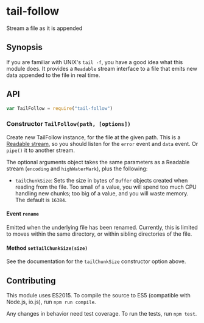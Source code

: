 # tail-follow

Stream a file as it is appended

## Synopsis

If you are familiar with UNIX's `tail -f`, you have a good idea what this module does. It provides a `Readable` stream interface to a file that emits new data appended to the file in real time.

## API

```javascript
var TailFollow = require("tail-follow")
```

### Constructor `TailFollow(path, [options])`

Create new TailFollow instance, for the file at the given path. This is a [Readable stream](https://nodejs.org/api/stream.html#stream_class_stream_readable), so you should listen for the `error` event and `data` event. Or `pipe()` it to another stream.

The optional arguments object takes the same parameters as a Readable stream (`encoding` and `highWaterMark`), plus the following:

  - `tailChunkSize`: Sets the size in bytes of `Buffer` objects created when reading from the file. Too small of a value, you will spend too much CPU handling new chunks; too big of a value, and you will waste memory. The default is `16384`.

#### Event `rename`

Emitted when the underlying file has been renamed. Currently, this is limited to moves within the same directory, or within sibling directories of the file.

#### Method `setTailChunkSize(size)`

See the documentation for the `tailChunkSize` constructor option above.

## Contributing

This module uses ES2015. To compile the source to ES5 (compatible with Node.js, io.js), run `npm run compile`.

Any changes in behavior need test coverage. To run the tests, run `npm test`.
